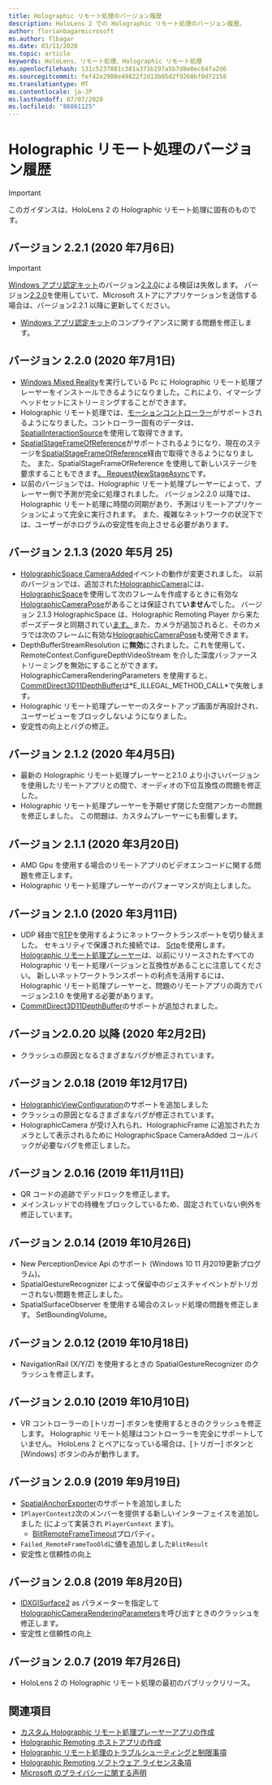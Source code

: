 ```yaml
---
title: Holographic リモート処理のバージョン履歴
description: HoloLens 2 での Holographic リモート処理のバージョン履歴。
author: florianbagarmicrosoft
ms.author: flbagar
ms.date: 03/11/2020
ms.topic: article
keywords: HoloLens、リモート処理、Holographic リモート処理
ms.openlocfilehash: 131c5237801c381a371b197a5b7d8e0ec64fa2d6
ms.sourcegitcommit: fef42e2908e49822f2d13b05d2f9260bf0d72158
ms.translationtype: MT
ms.contentlocale: ja-JP
ms.lasthandoff: 07/07/2020
ms.locfileid: "86061125"
---
```

# <a name="holographic-remoting-version-history"></a>Holographic リモート処理のバージョン履歴

> [!IMPORTANT]
> このガイダンスは、HoloLens 2 の Holographic リモート処理に固有のものです。

## <a name="version-221-july-6-2020"></a>バージョン 2.2.1 (2020 年7月6日)<a name="v2.2.1"></a>
> [!IMPORTANT]
> [Windows アプリ認定キット](https://developer.microsoft.com/windows/downloads/app-certification-kit/)のバージョン[2.2.0](holographic-remoting-version-history.md#v2.2.0)による検証は失敗します。 バージョン[2.2.0](holographic-remoting-version-history.md#v2.2.0)を使用していて、Microsoft ストアにアプリケーションを送信する場合は、バージョン2.2.1 以降に更新してください。
* [Windows アプリ認定キット](https://developer.microsoft.com/windows/downloads/app-certification-kit/)のコンプライアンスに関する問題を修正します。

## <a name="version-220-july-1-2020"></a>バージョン 2.2.0 (2020 年7月1日)<a name="v2.2.0"></a>
* [Windows Mixed Reality](navigating-the-windows-mixed-reality-home.md)を実行している Pc に Holographic リモート処理プレーヤーをインストールできるようになりました。これにより、イマーシブヘッドセットにストリーミングすることができます。
* Holographic リモート処理では、[モーションコントローラー](motion-controllers.md)がサポートされるようになりました。コントローラー固有のデータは、 [SpatialInteractionSource](https://docs.microsoft.com/uwp/api/windows.ui.input.spatial.spatialinteractionsource.controller#Windows_UI_Input_Spatial_SpatialInteractionSource_Controller)を使用して取得できます。
* [SpatialStageFrameOfReference](https://docs.microsoft.com/uwp/api/windows.perception.spatial.spatialstageframeofreference)がサポートされるようになり、現在のステージを[SpatialStageFrameOfReference](https://docs.microsoft.com/uwp/api/windows.perception.spatial.spatialstageframeofreference.current)経由で取得できるようになりました。 また、SpatialStageFrameOfReference を使用して新しいステージを要求することもできます[。 RequestNewStageAsync](https://docs.microsoft.com/uwp/api/windows.perception.spatial.spatialstageframeofreference.requestnewstageasync)です。
* 以前のバージョンでは、Holographic リモート処理プレーヤーによって、プレーヤー側で予測が完全に処理されました。 バージョン2.2.0 以降では、Holographic リモート処理に時間の同期があり、予測はリモートアプリケーションによって完全に実行されます。 また、複雑なネットワークの状況下では、ユーザーがホログラムの安定性を向上させる必要があります。

## <a name="version-213-may-25-2020"></a>バージョン 2.1.3 (2020 年5月 25)<a name="v2.1.3"></a>
* [HolographicSpace CameraAdded](https://docs.microsoft.com/uwp/api/windows.graphics.holographic.holographicspace.cameraadded?view=winrt-18362)イベントの動作が変更されました。 以前のバージョンでは、追加された[HolographicCamera](https://docs.microsoft.com/uwp/api/windows.graphics.holographic.holographiccamera?view=winrt-18362)には、 [HolographicSpace](https://docs.microsoft.com/uwp/api/windows.graphics.holographic.holographicspace.createnextframe?view=winrt-18362#Windows_Graphics_Holographic_HolographicSpace_CreateNextFrame)を使用して次のフレームを作成するときに有効な[HolographicCameraPose](https://docs.microsoft.com/uwp/api/windows.graphics.holographic.holographiccamerapose?view=winrt-18362)があることは保証されて**いません**でした。 バージョン 2.1.3 HolographicSpace は、Holographic Remoting Player から来たポーズデータと同期されてい[ます。](https://docs.microsoft.com/uwp/api/windows.graphics.holographic.holographicspace.cameraadded?view=winrt-18362)また、カメラが追加されると、そのカメラでは次のフレームに有効な[HolographicCameraPose](https://docs.microsoft.com/uwp/api/windows.graphics.holographic.holographiccamerapose?view=winrt-18362)も使用できます。
* DepthBufferStreamResolution に**無効**にされました。これを使用して、RemoteContext.ConfigureDepthVideoStream を介した深度バッファーストリーミングを無効にすることができます。 HolographicCameraRenderingParameters を使用すると、 [CommitDirect3D11DepthBuffer](https://docs.microsoft.com/uwp/api/windows.graphics.holographic.holographiccamerarenderingparameters.commitdirect3d11depthbuffer?view=winrt-18362#Windows_Graphics_Holographic_HolographicCameraRenderingParameters_CommitDirect3D11DepthBuffer_Windows_Graphics_DirectX_Direct3D11_IDirect3DSurface_)は*E_ILLEGAL_METHOD_CALL*で失敗します。
* Holographic リモート処理プレーヤーのスタートアップ画面が再設計され、ユーザービューをブロックしないようになりました。
* 安定性の向上とバグの修正。

## <a name="version-212-april-5-2020"></a>バージョン 2.1.2 (2020 年4月5日)<a name="v2.1.2"></a>
* 最新の Holographic リモート処理プレーヤーと2.1.0 より小さいバージョンを使用したリモートアプリとの間で、オーディオの下位互換性の問題を修正した。
* Holographic リモート処理プレーヤーを予期せず閉じた空間アンカーの問題を修正しました。 この問題は、カスタムプレーヤーにも影響します。

## <a name="version-211-march-20-2020"></a>バージョン 2.1.1 (2020 年3月20日)<a name="v2.1.1"></a>
* AMD Gpu を使用する場合のリモートアプリのビデオエンコードに関する問題を修正します。
* Holographic リモート処理プレーヤーのパフォーマンスが向上しました。

## <a name="version-210-march-11-2020"></a>バージョン 2.1.0 (2020 年3月11日)<a name="v2.1.0"></a>
* UDP 経由で[RTP](https://en.wikipedia.org/wiki/Real-time_Transport_Protocol)を使用するようにネットワークトランスポートを切り替えました。 セキュリティで保護された接続では、 [Srtp](https://en.wikipedia.org/wiki/Secure_Real-time_Transport_Protocol)を使用します。 [Holographic リモート処理プレーヤー](holographic-remoting-player.md)は、以前にリリースされたすべての Holographic リモート処理バージョンと互換性があることに注意してください。 新しいネットワークトランスポートの利点を活用するには、Holographic リモート処理プレーヤーと、問題のリモートアプリの両方でバージョン2.1.0 を使用する必要があります。
* [CommitDirect3D11DepthBuffer](https://docs.microsoft.com/uwp/api/windows.graphics.holographic.holographiccamerarenderingparameters.commitdirect3d11depthbuffer#Windows_Graphics_Holographic_HolographicCameraRenderingParameters_CommitDirect3D11DepthBuffer_Windows_Graphics_DirectX_Direct3D11_IDirect3DSurface_)のサポートが追加されました。 

## <a name="version-2020-february-2-2020"></a>バージョン2.0.20 以降 (2020 年2月2日)<a name="v2.0.20"></a>
* クラッシュの原因となるさまざまなバグが修正されています。

## <a name="version-2018-december-17-2019"></a>バージョン 2.0.18 (2019 年12月17日)<a name="v2.0.18"></a>
* [HolographicViewConfiguration](https://docs.microsoft.com/uwp/api/windows.graphics.holographic.holographicviewconfiguration)のサポートを追加しました
* クラッシュの原因となるさまざまなバグが修正されています。
* HolographicCamera が受け入れられ、HolographicFrame に追加されたカメラとして表示されるために HolographicSpace CameraAdded コールバックが必要なバグを修正しました。

## <a name="version-2016-november-11-2019"></a>バージョン 2.0.16 (2019 年11月11日)<a name="2.0.16"></a>
* QR コードの追跡でデッドロックを修正します。
* メインスレッドでの待機をブロックしているため、固定されていない例外を修正しています。

## <a name="version-2014-october-26-2019"></a>バージョン 2.0.14 (2019 年10月26日)<a name="v2.0.14"></a>
* New PerceptionDevice Api のサポート (Windows 10 11 月2019更新プログラム)。
* SpatialGestureRecognizer によって保留中のジェスチャイベントがトリガーされない問題を修正しました。
* SpatialSurfaceObserver を使用する場合のスレッド処理の問題を修正します。 SetBoundingVolume。

## <a name="version-2012-october-18-2019"></a>バージョン 2.0.12 (2019 年10月18日)<a name="v2.0.12"></a>
* NavigationRail (X/Y/Z) を使用するときの SpatialGestureRecognizer のクラッシュを修正します。

## <a name="version-2010-october-10-2019"></a>バージョン 2.0.10 (2019 年10月10日)<a name="v2.0.10"></a>
* VR コントローラーの [トリガー] ボタンを使用するときのクラッシュを修正します。 Holographic リモート処理はコントローラーを完全にサポートしていません。 HoloLens 2 とペアになっている場合は、[トリガー] ボタンと [Windows] ボタンのみが動作します。

## <a name="version-209-september-19-2019"></a>バージョン 2.0.9 (2019 年9月19日)<a name="v2.0.9"></a>
* [SpatialAnchorExporter](https://docs.microsoft.com/uwp/api/windows.perception.spatial.spatialanchorexporter)のサポートを追加しました
* ```IPlayerContext2```次のメンバーを提供する新しいインターフェイスを追加しました (によって実装され ```PlayerContext``` ます)。
  - [BlitRemoteFrameTimeout](holographic-remoting-create-player.md#BlitRemoteFrameTimeout)プロパティ。
* ```Failed_RemoteFrameTooOld```に値を追加しました```BlitResult```
* 安定性と信頼性の向上

## <a name="version-208-august-20-2019"></a>バージョン 2.0.8 (2019 年8月20日)<a name="v2.0.8"></a>

* [IDXGISurface2](https://docs.microsoft.com/windows/win32/api/dxgi1_2/nn-dxgi1_2-idxgisurface2) as パラメーターを指定して[HolographicCameraRenderingParameters](https://docs.microsoft.com/uwp/api/windows.graphics.holographic.holographiccamerarenderingparameters.commitdirect3d11depthbuffer)を呼び出すときのクラッシュを修正します。
* 安定性と信頼性の向上

## <a name="version-207-july-26-2019"></a>バージョン 2.0.7 (2019 年7月26日)<a name="v2.0.7"></a>

* HoloLens 2 の Holographic リモート処理の最初のパブリックリリース。

## <a name="see-also"></a>関連項目
* [カスタム Holographic リモート処理プレーヤーアプリの作成](holographic-remoting-create-player.md)
* [Holographic Remoting ホストアプリの作成](holographic-remoting-create-host.md)
* [Holographic リモート処理のトラブルシューティングと制限事項](holographic-remoting-troubleshooting.md)
* [Holographic Remoting ソフトウェア ライセンス条項](https://docs.microsoft.com/legal/mixed-reality/microsoft-holographic-remoting-software-license-terms)
* [Microsoft のプライバシーに関する声明](https://go.microsoft.com/fwlink/?LinkId=521839)
